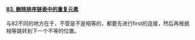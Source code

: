 #### [83. 删除排序链表中的重复元素](https://leetcode-cn.com/problems/remove-duplicates-from-sorted-list/)

与82不同的地方在于，不管是不是相等的，都要先进行first的连接，然后再根据相等跳转到下一个不等的位置。

